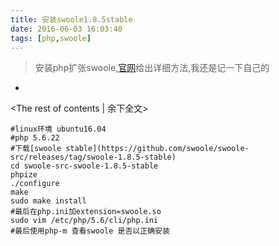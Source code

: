 ```yaml
---
title: 安装swoole1.8.5stable
date: 2016-06-03 16:03:40
tags: [php,swoole]
---
```


>安装php扩张swoole,[官网](http://wiki.swoole.com/wiki/page/6.html)给出详细方法,我还是记一下自己的
+ <!-- more -->
<The rest of contents | 余下全文>
```shell
#linux环境 ubuntu16.04
#php 5.6.22
#下载[swoole stable](https://github.com/swoole/swoole-src/releases/tag/swoole-1.8.5-stable)
cd swoole-src-swoole-1.8.5-stable
phpize
./configure
make
sudo make install
#最后在php.ini加extension=swoole.so
sudo vim /etc/php/5.6/cli/php.ini
#最后使用php-m 查看swoole 是否以正确安装
```